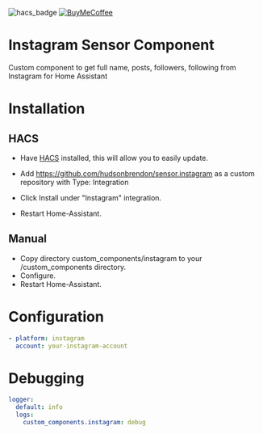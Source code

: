 ![hacs_badge](https://img.shields.io/badge/hacs-custom-orange.svg) [![BuyMeCoffee][buymecoffeebedge]][buymecoffee]

# Instagram Sensor Component

Custom component to get full name, posts, followers, following from Instagram for Home Assistant

# Installation

## HACS

- Have [HACS](https://hacs.xyz/) installed, this will allow you to easily update.

- Add https://github.com/hudsonbrendon/sensor.instagram as a custom repository with Type: Integration
- Click Install under "Instagram" integration.
- Restart Home-Assistant.

## Manual

- Copy directory custom_components/instagram to your <config dir>/custom_components directory.
- Configure.
- Restart Home-Assistant.

# Configuration

```yaml
- platform: instagram
  account: your-instagram-account
```

# Debugging

```yaml
logger:
  default: info
  logs:
    custom_components.instagram: debug
```

[buymecoffee]: https://www.buymeacoffee.com/hudsonbrendon
[buymecoffeebedge]: https://camo.githubusercontent.com/cd005dca0ef55d7725912ec03a936d3a7c8de5b5/68747470733a2f2f696d672e736869656c64732e696f2f62616467652f6275792532306d6525323061253230636f666665652d646f6e6174652d79656c6c6f772e737667
